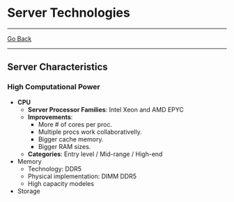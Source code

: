 # Server Technologies
---
[Go Back](../README.md)

---
## Server Characteristics
### High Computational Power
- **CPU**
	- **Server Processor Families**: Intel Xeon and AMD EPYC
	- **Improvements**:
		- More # of cores per proc.
		- Multiple procs work collaborativelly.
		- Bigger cache memory.
		- Bigger RAM sizes.
	- **Categories**: Entry level / Mid-range / High-end
- Memory
	- Technology: DDR5
	- Physical implementation: DIMM DDR5
	- High capacity modeles
- Storage